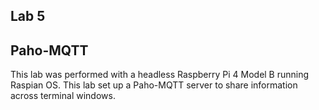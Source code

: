 ## Lab 5
## Paho-MQTT

This lab was performed with a headless Raspberry Pi 4 Model B running Raspian OS. This lab set up a Paho-MQTT server to share information across terminal windows.

